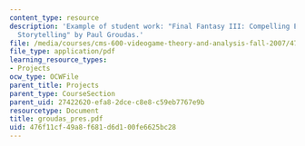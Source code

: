 ```yaml
---
content_type: resource
description: 'Example of student work: "Final Fantasy III: Compelling Environmental
  Storytelling" by Paul Groudas.'
file: /media/courses/cms-600-videogame-theory-and-analysis-fall-2007/476f11cf49a8f681d6d100fe6625bc28_groudas_pres.pdf
file_type: application/pdf
learning_resource_types:
- Projects
ocw_type: OCWFile
parent_title: Projects
parent_type: CourseSection
parent_uid: 27422620-efa8-2dce-c8e8-c59eb7767e9b
resourcetype: Document
title: groudas_pres.pdf
uid: 476f11cf-49a8-f681-d6d1-00fe6625bc28
---
```

